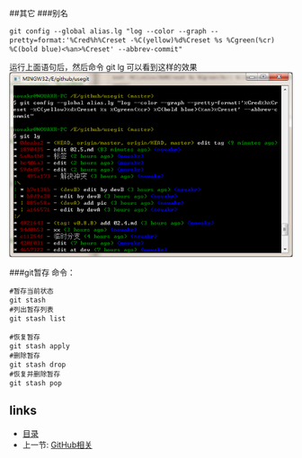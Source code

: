 ##其它
###别名

	git config --global alias.lg "log --color --graph --pretty=format:'%Cred%h%Creset -%C(yellow)%d%Creset %s %Cgreen(%cr) %C(bold blue)<%an>%Creset' --abbrev-commit"
运行上面语句后，然后命令 git lg 可以看到这样的效果![](/images/lg.jpg)

###git暂存
命令：
	
	#暂存当前状态
	git stash
	#列出暂存列表
	git stash list
	
	#恢复暂存
	git stash apply
	#删除暂存
	git stash drop
	#恢复并删除暂存
	git stash pop

## links
  * [目录](<preface.md>)
  * 上一节: [GitHub相关](02.6.md)
